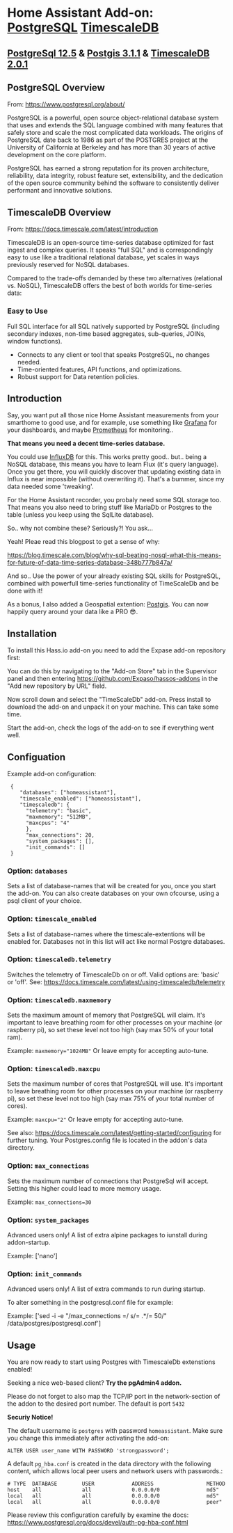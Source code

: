 # Home Assistant Add-on: [PostgreSQL](https://www.postgresql.org/) [TimescaleDB](https://www.timescale.com/)
## [PostgreSql 12.5](https://www.postgresql.org/) & [Postgis 3.1.1](https://postgis.net/) & [TimescaleDB 2.0.1](https://www.timescale.com/)
## PostgreSQL Overview

From: https://www.postgresql.org/about/

PostgreSQL is a powerful, open source object-relational database system that uses and extends the SQL language combined with many features that safely store and scale the most complicated data workloads. The origins of PostgreSQL date back to 1986 as part of the POSTGRES project at the University of California at Berkeley and has more than 30 years of active development on the core platform.

PostgreSQL has earned a strong reputation for its proven architecture, reliability, data integrity, robust feature set, extensibility, and the dedication of the open source community behind the software to consistently deliver performant and innovative solutions.

## TimescaleDB Overview

From: https://docs.timescale.com/latest/introduction

TimescaleDB is an open-source time-series database optimized for fast ingest and complex queries. It speaks "full SQL" and is correspondingly easy to use like a traditional relational database, yet scales in ways previously reserved for NoSQL databases.

Compared to the trade-offs demanded by these two alternatives (relational vs. NoSQL), TimescaleDB offers the best of both worlds for time-series data:

### Easy to Use
Full SQL interface for all SQL natively supported by PostgreSQL (including secondary indexes, non-time based aggregates, sub-queries, JOINs, window functions).

- Connects to any client or tool that speaks PostgreSQL, no changes needed.
- Time-oriented features, API functions, and optimizations.
- Robust support for Data retention policies.

## Introduction

Say, you want put all those nice Home Assistant measurements from your smarthome to good use, and for example, use something like [Grafana](https://grafana.com) for your dashboards, and maybe [Prometheus](https://prometheus.io/) for monitoring..

__That means you need a decent time-series database.__

You could use [InfluxDB](www.influxdata.com) for this.
This works pretty good.. but.. being a NoSQL database, this means you have to learn Flux (it's query language). Once you get there, you will quickly discover that updating existing data in Influx is near impossible (without overwriting it). That's a bummer, since my data needed some 'tweaking'.

For the Home Assistant recorder, you probaly need some SQL storage too. That means you also need to 
bring stuff like MariaDb or Postgres to the table (unless you keep using the SqlLite database). 

So.. why not combine these?
Seriously?! You ask...

Yeah! Pleae read this blogpost to get a sense of why:

https://blog.timescale.com/blog/why-sql-beating-nosql-what-this-means-for-future-of-data-time-series-database-348b777b847a/

And so.. Use the power of your already existing SQL skills for PostgreSQL, combined with powerfull time-series functionality of TimeScaleDb and be done with it!

As a bonus, I also added a Geospatial extention: [Postgis](https://postgis.net/).
You can now happily query around your data like a PRO 😎.

## Installation

To install this Hass.io add-on you need to add the Expase add-on repository
first:

You can do this by navigating to the "Add-on Store" tab in the Supervisor panel and then entering https://github.com/Expaso/hassos-addons in the "Add new repository by URL" field.

Now scroll down and select the "TimeScaleDb" add-on.
Press install to download the add-on and unpack it on your machine. This can take some time.

Start the add-on, check the logs of the add-on to see if everything went well.

## Configuation

Example add-on configuration:

```
 {
    "databases": ["homeassistant"],
    "timescale_enabled": ["homeassistant"],
    "timescaledb": { 
      "telemetry": "basic",
      "maxmemory": "512MB",
      "maxcpus": "4"
      },
      "max_connections": 20,
      "system_packages": [],
      "init_commands": []
 }
```

### Option: `databases`

Sets a list of database-names that will be created for you, once you start the add-on.
You can also create databases on your own ofcourse, using a psql client of your choice.

### Option: `timescale_enabled`

Sets a list of database-names where the timescale-extentions will be enabled for.
Databases not in this list will act like normal Postgre databases.

### Option: `timescaledb.telemetry`

Switches the telemetry of TimescaleDb on or off.
Valid options are: 'basic' or 'off'.
See: https://docs.timescale.com/latest/using-timescaledb/telemetry

### Option: `timescaledb.maxmemory`

Sets the maximum amount of memory that PostgreSQL will claim.
It's important to leave breathing room for other processes on your machine (or raspberry pi), so set these level not too high (say max 50% of your total ram).

Example: `maxmemory="1024MB"`
Or leave empty for accepting auto-tune.

### Option: `timescaledb.maxcpu`

Sets the maximum number of cores that PostgreSQL will use.
It's important to leave breathing room for other processes on your machine (or raspberry pi), so set these level not too high (say max 75% of your total number of cores).

Example: `maxcpu="2"`
Or leave empty for accepting auto-tune.

See also:
https://docs.timescale.com/latest/getting-started/configuring
for further tuning. Your Postgres.config file is located in the addon's data directory.

### Option: `max_connections`

Sets the maximum number of connections that PostgreSql will accept.
Setting this higher could lead to more memory usage.

Example: `max_connections=30`


### Option: `system_packages`

Advanced users only!
A list of extra alpine packages to iunstall during addon-startup.

Example: ['nano']


### Option: `init_commands`

Advanced users only!
A list of extra commands to run during startup. 

To alter something in the postgresql.conf file for example:

Example: ['sed -i -e "/max_connections =/ s/= .*/= 50/" /data/postgres/postgresql.conf']


## Usage

You are now ready to start using Postgres with TimescaleDb extenstions enabled!

Seeking a nice web-based client? **Try the pgAdmin4 addon.**

Please do not forget to also map the TCP/IP port in the network-section of the addon to the desired port number.
The default is port `5432`

__Securiy Notice!__

The default username is `postgres` with password `homeassistant`.
Make sure you change this immediately after activating the add-on:

```
ALTER USER user_name WITH PASSWORD 'strongpassword';
```

A default `pg_hba.conf` is created in the data directory with the following content, which allows local peer users and network users with passwords.:

```
# TYPE  DATABASE        USER            ADDRESS                 METHOD
host    all             all             0.0.0.0/0               md5"
local   all             all             0.0.0.0/0               md5"
local   all             all             0.0.0.0/0               peer"
```

Please review this configuration carefully by examine the docs:
https://www.postgresql.org/docs/devel/auth-pg-hba-conf.html


